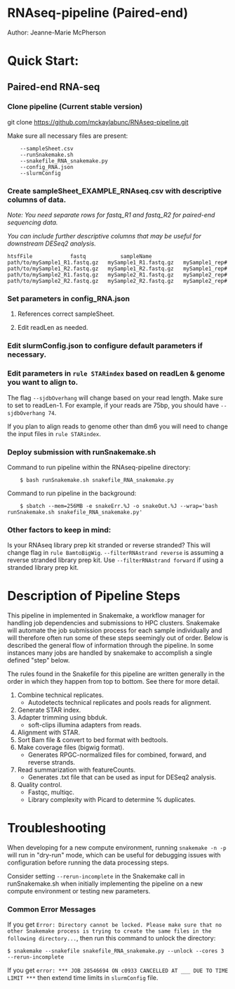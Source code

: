 # RNAseq-pipeline (Paired-end)
Author: Jeanne-Marie McPherson

# Quick Start:
## Paired-end RNA-seq
### Clone pipeline (Current stable version)
git clone https://github.com/mckaylabunc/RNAseq-pipeline.git 

Make sure all necessary files are present: 

        --sampleSheet.csv
        --runSnakemake.sh
        --snakefile_RNA_snakemake.py
        --config_RNA.json
        --slurmConfig

### Create sampleSheet_EXAMPLE_RNAseq.csv with descriptive columns of data.
_Note: You need separate rows for fastq_R1 and fastq_R2 for paired-end sequencing data._

_You can include further descriptive columns that may be useful for downstream DESeq2 analysis._

	htsfFile	 		fastq			sampleName		
	path/to/mySample1_R1.fastq.gz	mySample1_R1.fastq.gz	mySample1_rep#	
	path/to/mySample1_R2.fastq.gz	mySample1_R2.fastq.gz 	mySample1_rep#
	path/to/mySample2_R1.fastq.gz	mySample2_R1.fastq.gz	mySample2_rep#	
	path/to/mySample2_R2.fastq.gz	mySample2_R2.fastq.gz 	mySample2_rep#

### Set parameters in config_RNA.json
1. References correct sampleSheet.

2. Edit readLen as needed.

### Edit slurmConfig.json to configure default parameters if necessary.

### Edit parameters in `rule STARindex` based on readLen & genome you want to align to.
The flag `--sjdbOverhang` will change based on your read length. Make sure to set to readLen-1. For example, if your reads are 75bp, you should have `--sjdbOverhang 74`.

If you plan to align reads to genome other than dm6 you will need to change the input files in `rule STARindex`.

### Deploy submission with runSnakemake.sh
Command to run pipeline within the RNAseq-pipeline directory: 

        $ bash runSnakemake.sh snakefile_RNA_snakemake.py 
        
Command to run pipeline in the background:

        $ sbatch --mem=256MB -e snakeErr.%J -o snakeOut.%J --wrap='bash runSnakemake.sh snakefile_RNA_snakemake.py'


### Other factors to keep in mind:
Is your RNAseq library prep kit stranded or reverse stranded? This will change flag in `rule BamtoBigWig`. `--filterRNAstrand reverse` is assuming a reverse stranded library prep kit. Use `--filterRNAstrand forward` if using a stranded library prep kit.

# Description of Pipeline Steps
This pipeline in implemented in Snakemake, a workflow manager for handling job dependencies and submissions to HPC clusters. Snakemake will automate the job submission process for each sample individually and will therefore often run some of these steps seemingly out of order. Below is described the general flow of information through the pipeline. In some instances many jobs are handled by snakemake to accomplish a single defined "step" below.

The rules found in the Snakefile for this pipeline are written generally in the order in which they happen from top to bottom. See there for more detail.

1. Combine technical replicates.
	- Autodetects technical replicates and pools reads for alignment.
2. Generate STAR index.
3. Adapter trimming using bbduk.
	- soft-clips illumina adapters from reads.
4. Alignment with STAR.
5. Sort Bam file & convert to bed format with bedtools.
6. Make coverage files (bigwig format).
	- Generates RPGC-normalized files for combined, forward, and reverse strands.
7. Read summarization with featureCounts.
	- Generates .txt file that can be used as input for DESeq2 analysis. 
8. Quality control.
	- Fastqc, multiqc.
	- Library complexity with Picard to determine % duplicates.

# Troubleshooting
When developing for a new compute environment, running `snakemake -n -p` will run in "dry-run" mode, which can be useful for debugging issues with configuration before running the data processing steps.

Consider setting `--rerun-incomplete` in the Snakemake call in runSnakemake.sh when initially implementing the pipeline on a new compute environment or testing new parameters.

### Common Error Messages 
If you get `Error: Directory cannot be locked. Please make sure that no other Snakemake process is trying to create the same files in the following directory...`, then run this command to unlock the directory: 
	
	$ snakemake --snakefile snakefile_RNA_snakemake.py --unlock --cores 3 --rerun-incomplete
	
If you get `error: *** JOB 28546694 ON c0933 CANCELLED AT ___ DUE TO TIME LIMIT ***` then extend time limits in `slurmConfig` file.
